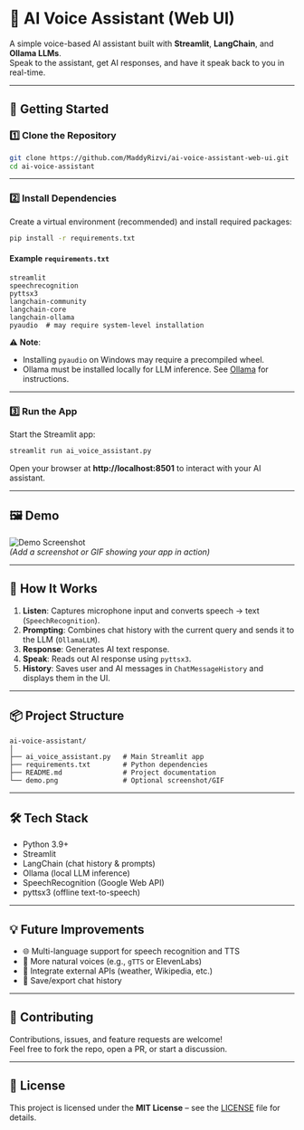 # 🤖 AI Voice Assistant (Web UI)

A simple voice-based AI assistant built with **Streamlit**, **LangChain**, and **Ollama LLMs**.  
Speak to the assistant, get AI responses, and have it speak back to you in real-time.

---

## 🚀 Getting Started

### 1️⃣ Clone the Repository
```bash
git clone https://github.com/MaddyRizvi/ai-voice-assistant-web-ui.git
cd ai-voice-assistant
```

---

### 2️⃣ Install Dependencies
Create a virtual environment (recommended) and install required packages:
```bash
pip install -r requirements.txt
```

#### Example `requirements.txt`
```text
streamlit
speechrecognition
pyttsx3
langchain-community
langchain-core
langchain-ollama
pyaudio  # may require system-level installation
```

⚠️ **Note**:  
- Installing `pyaudio` on Windows may require a precompiled wheel.  
- Ollama must be installed locally for LLM inference. See [Ollama](https://ollama.ai/) for instructions.

---

### 3️⃣ Run the App
Start the Streamlit app:
```bash
streamlit run ai_voice_assistant.py
```
Open your browser at **http://localhost:8501** to interact with your AI assistant.

---

## 🖼️ Demo
![Demo Screenshot](demo.png)  
*(Add a screenshot or GIF showing your app in action)*

---

## 🔧 How It Works
1. **Listen**: Captures microphone input and converts speech → text (`SpeechRecognition`).  
2. **Prompting**: Combines chat history with the current query and sends it to the LLM (`OllamaLLM`).  
3. **Response**: Generates AI text response.  
4. **Speak**: Reads out AI response using `pyttsx3`.  
5. **History**: Saves user and AI messages in `ChatMessageHistory` and displays them in the UI.

---

## 📦 Project Structure
```text
ai-voice-assistant/
│
├── ai_voice_assistant.py   # Main Streamlit app
├── requirements.txt        # Python dependencies
├── README.md               # Project documentation
└── demo.png                # Optional screenshot/GIF
```

---

## 🛠️ Tech Stack
- Python 3.9+  
- Streamlit  
- LangChain (chat history & prompts)  
- Ollama (local LLM inference)  
- SpeechRecognition (Google Web API)  
- pyttsx3 (offline text-to-speech)  

---

## 💡 Future Improvements
- 🌐 Multi-language support for speech recognition and TTS  
- 🎵 More natural voices (e.g., `gTTS` or ElevenLabs)  
- 🔗 Integrate external APIs (weather, Wikipedia, etc.)  
- 💾 Save/export chat history

---

## 🤝 Contributing
Contributions, issues, and feature requests are welcome!  
Feel free to fork the repo, open a PR, or start a discussion.

---

## 📜 License
This project is licensed under the **MIT License** – see the [LICENSE](LICENSE) file for details.

